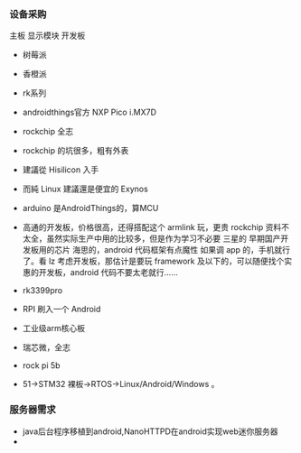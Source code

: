 ### 设备采购
主板 显示模块 开发板  
* 树莓派
* 香橙派
* rk系列
* androidthings官方 NXP Pico i.MX7D
* rockchip 全志
* rockchip 的坑很多，粗有外表
* 建議從 Hisilicon 入手
* 而純 Linux 建議還是便宜的 Exynos
* arduino 是AndroidThings的，算MCU
* 高通的开发板，价格很高，还得搭配这个 armlink 玩，更贵
rockchip 资料不太全，虽然实际生产中用的比较多，但是作为学习不必要
三星的 早期国产开发板用的芯片
海思的，android 代码框架有点魔性
如果调 app 的，手机就行了。看 lz 考虑开发板，那估计是要玩 framework 及以下的，可以随便找个实惠的开发板，android 代码不要太老就行……
* rk3399pro
* RPI 刷入一个 Android

* 工业级arm核心板
* 瑞芯微，全志
* rock pi 5b
* 51->STM32 裸板->RTOS->Linux/Android/Windows 。



### 服务器需求
* java后台程序移植到android,NanoHTTPD在android实现web迷你服务器
* 